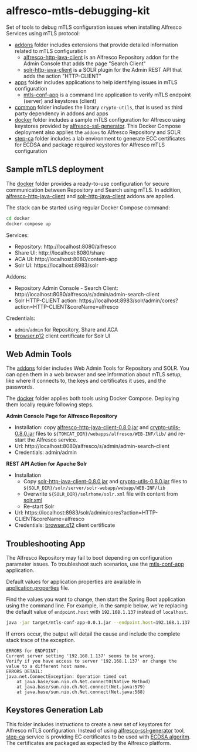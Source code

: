 # alfresco-mtls-debugging-kit

Set of tools to debug mTLS configuration issues when installing Alfresco Services using mTLS protocol:

* [addons](addons) folder includes extensions that provide detailed information related to mTLS configuration
  * [alfresco-http-java-client](addons/alfresco-http-java-client) is an Alfresco Repository addon for the Admin Console that adds the page "Search Client"
  * [solr-http-java-client](addons/solr-http-java-client) is a SOLR plugin for the Admin REST API that adds the action "HTTP-CLIENT"
* [apps](apps) folder includes applications to help identifying issues in mTLS configuration
  * [mtls-conf-app](apps/mtls-conf-app) is a command line application to verify mTLS endpoint (server) and keystores (client)
* [common](common) folder includes the library `crypto-utils`, that is used as third party dependency in addons and apps
* [docker](docker) folder includes a sample mTLS configuration for Alfresco using keystores provided by [alfresco-ssl-generator](https://github.com/alfresco/alfresco-ssl-generator). This Docker Compose deployment also applies the `addons` to Alfresco Repository and SOLR
* [step-ca](step-ca) folder includes a lab environment to generate ECC certificates for ECDSA and package required keystores for Alfresco mTLS configuration

## Sample mTLS deployment

The [docker](docker) folder provides a ready-to-use configuration for secure communication between Repository and Search using mTLS. In addition, [alfresco-http-java-client](addons/alfresco-http-java-client) and [solr-http-java-client](addons/solr-http-java-client) addons are applied.

The stack can be started using regular Docker Compose command:

```bash
cd docker
docker compose up
```

Services:

* Repository: http://localhost:8080/alfresco
* Share UI: http://localhost:8080/share
* ACA UI: http://localhost:8080/content-app
* Solr UI: https://localhost:8983/solr

Addons:

* Repository Admin Console - Search Client: http://localhost:8080/alfresco/s/admin/admin-search-client
* Solr HTTP-CLIENT action: https://localhost:8983/solr/admin/cores?action=HTTP-CLIENT&coreName=alfresco

Credentials:

* `admin`/`admin` for Repository, Share and ACA
* [browser.p12](docker/keystores/client) client certificate for Solr UI


## Web Admin Tools

The [addons](addons) folder includes Web Admin Tools for Repository and SOLR. You can open them in a web browser and see information about mTLS setup, like where it connects to, the keys and certificates it uses, and the passwords.

The [docker](docker) folder applies both tools using Docker Compose. Deploying them locally require following steps.

**Admin Console Page for Alfresco Repository**

* Installation: copy [alfresco-http-java-client-0.8.0.jar](https://github.com/aborroy/alfresco-mtls-debugging-kit/releases/download/0.8.0/alfresco-http-java-client-0.8.0.jar) and [crypto-utils-0.8.0.jar](https://github.com/aborroy/alfresco-mtls-debugging-kit/releases/download/0.8.0/crypto-utils-0.8.0.jar) files to `${TOMCAT_DIR}/webapps/alfresco/WEB-INF/lib/` and re-start the Alfresco service.
* Url: http://localhost:8080/alfresco/s/admin/admin-search-client
* Credentials: admin/admin

**REST API Action for Apache Solr**

* Installation
  * Copy [solr-http-java-client-0.8.0.jar](https://github.com/aborroy/alfresco-mtls-debugging-kit/releases/download/0.8.0/solr-http-java-client-0.8.0.jar) and [crypto-utils-0.8.0.jar](https://github.com/aborroy/alfresco-mtls-debugging-kit/releases/download/0.8.0/crypto-utils-0.8.0.jar) files to `${SOLR_DIR}/solr/server/solr-webapp/webapp/WEB-INF/lib` 
  * Overwrite `${SOLR_DIR}/solrhome/solr.xml` file with content from [solr.xml](https://github.com/aborroy/alfresco-mtls-debugging-kit/blob/main/docker/search/config/solr.xml)
  * Re-start Solr
* Url: https://localhost:8983/solr/admin/cores?action=HTTP-CLIENT&coreName=alfresco
* Credentials: [browser.p12](docker/keystores/client) client certificate


## Troubleshooting App

The Alfresco Repository may fail to boot depending on configuration parameter issues. To troubleshoot such scenarios, use the [mtls-conf-app](apps/mtls-conf-app) application.

Default values for application properties are available in [application.properties](https://github.com/aborroy/alfresco-mtls-debugging-kit/blob/main/apps/mtls-conf-app/src/main/resources/application.properties) file.

Find the values you want to change, then start the Spring Boot application using the command line. For example, in the sample below, we're replacing the default value of `endpoint.host` with `192.168.1.137` instead of `localhost`.

```sh
java -jar target/mtls-conf-app-0.0.1.jar --endpoint.host=192.168.1.137
```

If errors occur, the output will detail the cause and include the complete stack trace of the exception.

```
ERRORS for ENDPOINT:
Current server setting '192.168.1.137' seems to be wrong.
Verify if you have access to server '192.168.1.137' or change the value to a different host name.
ERRORS DETAIL:
java.net.ConnectException: Operation timed out
    at java.base/sun.nio.ch.Net.connect0(Native Method)
    at java.base/sun.nio.ch.Net.connect(Net.java:579)
    at java.base/sun.nio.ch.Net.connect(Net.java:568)
```


## Keystores Generation Lab

This folder includes instructions to create a new set of keystores for Alfresco mTLS configuration. Instead of using [alfresco-ssl-generator](https://github.com/Alfresco/alfresco-ssl-generator/blob/master/ssl-tool/samples/community.sh) tool, [step-ca](https://smallstep.com/certificates/) service is providing EC certificates to be used with [ECDSA algoritm](https://en.wikipedia.org/wiki/Elliptic_Curve_Digital_Signature_Algorithm). The certificates are packaged as expected by the Alfresco platform.